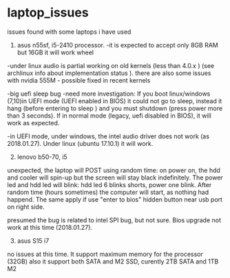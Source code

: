 # laptop_issues
issues found with some laptops i have used

1. asus n55sf, i5-2410 processor.
-it is expected to accept only 8GB RAM but 16GB it will work wheel 

 -under linux audio is partial working on old kernels (less than 4.0.x ) (see archlinux info about implementation status ). there are also some issues with nvidia 555M - possible fixed in recent kernels
 
-big uefi sleep bug -need more investigation: If you boot linux/windows (7,10)in UEFI mode (UEFI enabled in BIOS) it could not go to sleep, instead it hang (before entering to sleep ) and you must shutdown (press power more than 3 seconds). If in normal mode (legacy, uefi disabled in BIOS), it will work as expected.

-in UEFI mode, under windows, the intel audio driver does not work (as 2018.01.27). Under linux (ubuntu 17.10.1) it will work.




2. lenovo b50-70, i5

unexpected, the laptop will POST using random time: on power on, the hdd and cooler will spin-up but the screen will stay black indefinitely. The power led and hdd led will blink: hdd led 6 blinks shorts, power one blink. After random time (hours sometimes) the computer will start, as nothing had happend. The same apply if use "enter to bios" hidden button near usb port on right side.

presumed the bug is related to intel SPI bug, but not sure. Bios upgrade not work at this time (2018.01.27).


3. asus S15  i7

no issues at this time. It support maximum memory for the processor (32GB)
also it support both SATA and M2 SSD, curently 2TB SATA and 1TB M2

